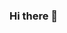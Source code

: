 ### Hi there 👋

<!--
**owend/owend** is a ✨ _special_ ✨ repository because its `README.md` (this file) appears on your GitHub profile.

- 🔭 I’m currently working on Automotive Software for Woven

<!--
- 🌱 I’m currently learning 
- 👯 I’m looking to collaborate on ...
- 🤔 I’m looking for help with ...
- 💬 Ask me about ...
- 📫 How to reach me: ...
- ⚡ Fun fact: ...
--> 

